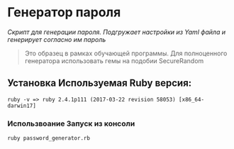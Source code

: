 ﻿# Генератор пароля
*Скрипт для генерации пароля. Подгружает настройки из Yaml файла и генерирует согласно им пароль*
> Это образец в рамках обучающей программы. Для полноценного генератора использовать гемы
на подобии SecureRandom 
## Установка Используемая Ruby версия:
``` ruby -v => ruby 2.4.1p111 (2017-03-22 revision 58053) [x86_64-darwin17] ```
### Использвоание Запуск из консоли
``` ruby password_generator.rb ```
